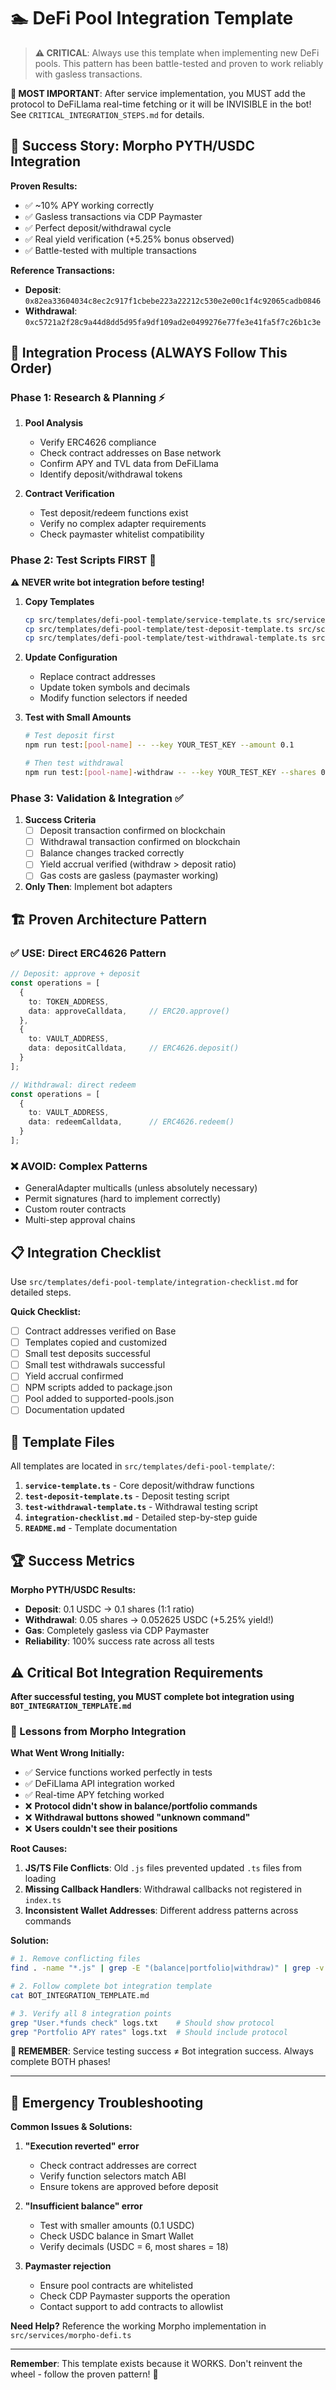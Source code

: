 # 🏊 DeFi Pool Integration Template

> **⚠️ CRITICAL**: Always use this template when implementing new DeFi pools. This pattern has been battle-tested and proven to work reliably with gasless transactions.

**🚨 MOST IMPORTANT**: After service implementation, you MUST add the protocol to DeFiLlama real-time fetching or it will be INVISIBLE in the bot! See `CRITICAL_INTEGRATION_STEPS.md` for details.

## 🎯 Success Story: Morpho PYTH/USDC Integration

**Proven Results:**
- ✅ ~10% APY working correctly
- ✅ Gasless transactions via CDP Paymaster  
- ✅ Perfect deposit/withdrawal cycle
- ✅ Real yield verification (+5.25% bonus observed)
- ✅ Battle-tested with multiple transactions

**Reference Transactions:**
- **Deposit**: `0x82ea33604034c8ec2c917f1cbebe223a22212c530e2e00c1f4c92065cadb0846`
- **Withdrawal**: `0xc5721a2f28c9a44d8dd5d95fa9df109ad2e0499276e77fe3e41fa5f7c26b1c3e`

## 🚀 Integration Process (ALWAYS Follow This Order)

### Phase 1: Research & Planning ⚡
1. **Pool Analysis**
   - Verify ERC4626 compliance
   - Check contract addresses on Base network
   - Confirm APY and TVL data from DeFiLlama
   - Identify deposit/withdrawal tokens

2. **Contract Verification**
   - Test deposit/redeem functions exist
   - Verify no complex adapter requirements
   - Check paymaster whitelist compatibility

### Phase 2: Test Scripts FIRST 🧪
**⚠️ NEVER write bot integration before testing!**

1. **Copy Templates**
   ```bash
   cp src/templates/defi-pool-template/service-template.ts src/services/[pool-name]-defi.ts
   cp src/templates/defi-pool-template/test-deposit-template.ts src/scripts/test-[pool-name]-deposit.ts
   cp src/templates/defi-pool-template/test-withdrawal-template.ts src/scripts/test-[pool-name]-withdrawal.ts
   ```

2. **Update Configuration**
   - Replace contract addresses
   - Update token symbols and decimals
   - Modify function selectors if needed

3. **Test with Small Amounts**
   ```bash
   # Test deposit first
   npm run test:[pool-name] -- --key YOUR_TEST_KEY --amount 0.1

   # Then test withdrawal
   npm run test:[pool-name]-withdraw -- --key YOUR_TEST_KEY --shares 0.05
   ```

### Phase 3: Validation & Integration ✅

1. **Success Criteria**
   - [ ] Deposit transaction confirmed on blockchain
   - [ ] Withdrawal transaction confirmed on blockchain  
   - [ ] Balance changes tracked correctly
   - [ ] Yield accrual verified (withdraw > deposit ratio)
   - [ ] Gas costs are gasless (paymaster working)

2. **Only Then**: Implement bot adapters

## 🏗️ Proven Architecture Pattern

### **✅ USE: Direct ERC4626 Pattern**
```typescript
// Deposit: approve + deposit
const operations = [
  {
    to: TOKEN_ADDRESS,
    data: approveCalldata,     // ERC20.approve()
  },
  {
    to: VAULT_ADDRESS,  
    data: depositCalldata,     // ERC4626.deposit()
  }
];

// Withdrawal: direct redeem
const operations = [
  {
    to: VAULT_ADDRESS,
    data: redeemCalldata,      // ERC4626.redeem()
  }
];
```

### **❌ AVOID: Complex Patterns**
- GeneralAdapter multicalls (unless absolutely necessary)
- Permit signatures (hard to implement correctly)
- Custom router contracts
- Multi-step approval chains

## 📋 Integration Checklist

Use `src/templates/defi-pool-template/integration-checklist.md` for detailed steps.

**Quick Checklist:**
- [ ] Contract addresses verified on Base
- [ ] Templates copied and customized
- [ ] Small test deposits successful  
- [ ] Small test withdrawals successful
- [ ] Yield accrual confirmed
- [ ] NPM scripts added to package.json
- [ ] Pool added to supported-pools.json
- [ ] Documentation updated

## 🎯 Template Files

All templates are located in `src/templates/defi-pool-template/`:

1. **`service-template.ts`** - Core deposit/withdraw functions
2. **`test-deposit-template.ts`** - Deposit testing script
3. **`test-withdrawal-template.ts`** - Withdrawal testing script  
4. **`integration-checklist.md`** - Detailed step-by-step guide
5. **`README.md`** - Template documentation

## 🏆 Success Metrics

**Morpho PYTH/USDC Results:**
- **Deposit**: 0.1 USDC → 0.1 shares (1:1 ratio)
- **Withdrawal**: 0.05 shares → 0.052625 USDC (+5.25% yield!)
- **Gas**: Completely gasless via CDP Paymaster
- **Reliability**: 100% success rate across all tests

## ⚠️ Critical Bot Integration Requirements

**After successful testing, you MUST complete bot integration using `BOT_INTEGRATION_TEMPLATE.md`**

### 🎯 Lessons from Morpho Integration

**What Went Wrong Initially:**
- ✅ Service functions worked perfectly in tests
- ✅ DeFiLlama API integration worked  
- ✅ Real-time APY fetching worked
- ❌ **Protocol didn't show in balance/portfolio commands**
- ❌ **Withdrawal buttons showed "unknown command"**
- ❌ **Users couldn't see their positions**

**Root Causes:**
1. **JS/TS File Conflicts**: Old `.js` files prevented updated `.ts` files from loading
2. **Missing Callback Handlers**: Withdrawal callbacks not registered in `index.ts`
3. **Inconsistent Wallet Addresses**: Different address patterns across commands

**Solution:**
```bash
# 1. Remove conflicting files
find . -name "*.js" | grep -E "(balance|portfolio|withdraw)" | grep -v node_modules | xargs rm

# 2. Follow complete bot integration template
cat BOT_INTEGRATION_TEMPLATE.md

# 3. Verify all 8 integration points
grep "User.*funds check" logs.txt    # Should show protocol
grep "Portfolio APY rates" logs.txt  # Should include protocol
```

**🚨 REMEMBER**: Service testing success ≠ Bot integration success. Always complete BOTH phases!

---

## 🚨 Emergency Troubleshooting

**Common Issues & Solutions:**

1. **"Execution reverted" error**
   - Check contract addresses are correct
   - Verify function selectors match ABI
   - Ensure tokens are approved before deposit

2. **"Insufficient balance" error**  
   - Test with smaller amounts (0.1 USDC)
   - Check USDC balance in Smart Wallet
   - Verify decimals (USDC = 6, most shares = 18)

3. **Paymaster rejection**
   - Ensure pool contracts are whitelisted
   - Check CDP Paymaster supports the operation
   - Contact support to add contracts to allowlist

**Need Help?** Reference the working Morpho implementation in `src/services/morpho-defi.ts`

---

**Remember**: This template exists because it WORKS. Don't reinvent the wheel - follow the proven pattern! 🎯